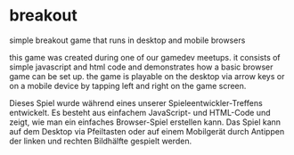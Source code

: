 # breakout
simple breakout game that runs in desktop and mobile browsers


this game was created during one of our gamedev meetups. it consists of simple javascript and html code and demonstrates how a basic browser game can be set up. the game is playable on the desktop via arrow keys or on a mobile device by tapping left and right on the game screen.

Dieses Spiel wurde während eines unserer Spieleentwickler-Treffens entwickelt. Es besteht aus einfachem JavaScript- und HTML-Code und zeigt, wie man ein einfaches Browser-Spiel erstellen kann. Das Spiel kann auf dem Desktop via Pfeiltasten oder auf einem Mobilgerät durch Antippen der linken und rechten Bildhälfte gespielt werden.
